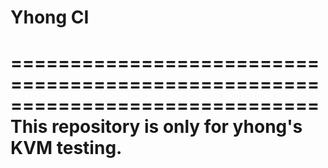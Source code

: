 # Yhong CI

==============================================================================
This repository is only for yhong's KVM testing.
==============================================================================
